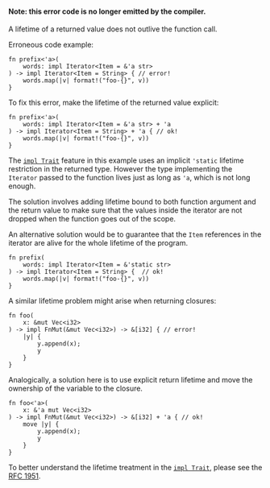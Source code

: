 #### Note: this error code is no longer emitted by the compiler.

A lifetime of a returned value does not outlive the function call.

Erroneous code example:

```compile_fail,E0700
fn prefix<'a>(
    words: impl Iterator<Item = &'a str>
) -> impl Iterator<Item = String> { // error!
    words.map(|v| format!("foo-{}", v))
}
```

To fix this error, make the lifetime of the returned value explicit:

```
fn prefix<'a>(
    words: impl Iterator<Item = &'a str> + 'a
) -> impl Iterator<Item = String> + 'a { // ok!
    words.map(|v| format!("foo-{}", v))
}
```

The [`impl Trait`] feature in this example uses an implicit `'static` lifetime
restriction in the returned type. However the type implementing the `Iterator`
passed to the function lives just as long as `'a`, which is not long enough.

The solution involves adding lifetime bound to both function argument and
the return value to make sure that the values inside the iterator
are not dropped when the function goes out of the scope.

An alternative solution would be to guarantee that the `Item` references
in the iterator are alive for the whole lifetime of the program.

```
fn prefix(
    words: impl Iterator<Item = &'static str>
) -> impl Iterator<Item = String> {  // ok!
    words.map(|v| format!("foo-{}", v))
}
```

A similar lifetime problem might arise when returning closures:

```compile_fail,E0700
fn foo(
    x: &mut Vec<i32>
) -> impl FnMut(&mut Vec<i32>) -> &[i32] { // error!
    |y| {
        y.append(x);
        y
    }
}
```

Analogically, a solution here is to use explicit return lifetime
and move the ownership of the variable to the closure.

```
fn foo<'a>(
    x: &'a mut Vec<i32>
) -> impl FnMut(&mut Vec<i32>) -> &[i32] + 'a { // ok!
    move |y| {
        y.append(x);
        y
    }
}
```

To better understand the lifetime treatment in the [`impl Trait`],
please see the [RFC 1951].

[`impl Trait`]: https://doc.rust-lang.org/reference/types/impl-trait.html
[RFC 1951]: https://rust-lang.github.io/rfcs/1951-expand-impl-trait.html
